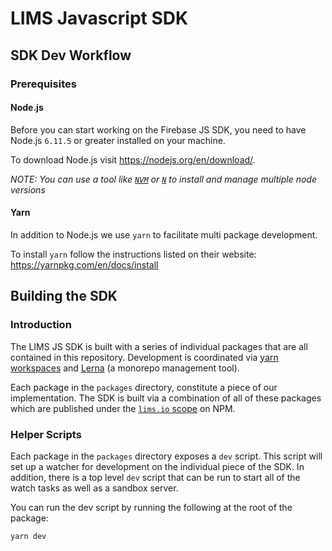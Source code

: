 # LIMS Javascript SDK

## SDK Dev Workflow

### Prerequisites

#### Node.js

Before you can start working on the Firebase JS SDK, you need to have Node.js
`6.11.5` or greater installed on your machine. 

To download Node.js visit https://nodejs.org/en/download/.

_NOTE: You can use a tool like [`NVM`](https://github.com/creationix/nvm)
or [`N`](https://github.com/tj/n) to install and manage multiple node versions_

#### Yarn

In addition to Node.js we use `yarn` to facilitate multi package development.

To install `yarn` follow the instructions listed on their website: 
https://yarnpkg.com/en/docs/install

## Building the SDK

### Introduction

The LIMS JS SDK is built with a series of individual packages that are all
contained in this repository. Development is coordinated via [yarn 
workspaces](https://yarnpkg.com/blog/2017/08/02/introducing-workspaces/) and 
[Lerna](https://lernajs.io/) (a monorepo management tool).

Each package in the `packages` directory, constitute a piece of our
implementation. The SDK is built via a combination of all of these packages
which are published under the [`lims.io` 
scope](https://www.npmjs.com/search?q=scope%3Afirebase) on NPM.

### Helper Scripts

Each package in the `packages` directory exposes a `dev` script. This script
will set up a watcher for development on the individual piece of the SDK. In
addition, there is a top level `dev` script that can be run to start all of the
watch tasks as well as a sandbox server.

You can run the dev script by running the following at the root of the package:

```bash
yarn dev
```